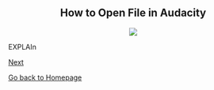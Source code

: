 <div align="center">
  <h2>How to Open File in Audacity</h2>
</div>

<p align=center>
  <img src=[assets/images/blankaudacity.png](https://github.com/sylvievolkert/remove-noise-audacity/blob/main/images/blankaudacity.png)?
</p>

<p>EXPLAIn</p>

[Next](use_effect.md)

[Go back to Homepage](README.md)
